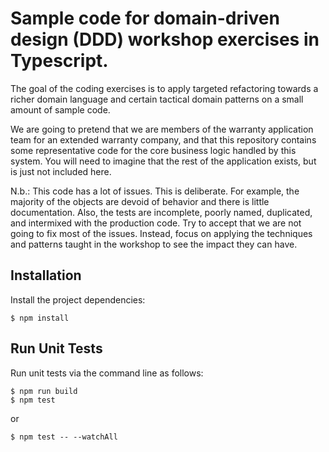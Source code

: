 # Sample code for domain-driven design (DDD) workshop exercises in Typescript.

The goal of the coding exercises is to apply targeted refactoring towards a richer domain language and certain tactical domain patterns on a small amount of sample code.

We are going to pretend that we are members of the warranty application team for an extended warranty company, and that this repository contains some representative code for the core business logic handled by this system. You will need to imagine that the rest of the application exists, but is just not included here.

N.b.: This code has a lot of issues. This is deliberate. For example, the majority of the objects are devoid of behavior and there is little documentation. Also, the tests are incomplete, poorly named, duplicated, and intermixed with the production code. Try to accept that we are not going to fix most of the issues. Instead, focus on applying the techniques and patterns taught in the workshop to see the impact they can have.

## Installation

Install the project dependencies:

    $ npm install

## Run Unit Tests

Run unit tests via the command line as follows:

    $ npm run build
    $ npm test

or

    $ npm test -- --watchAll
